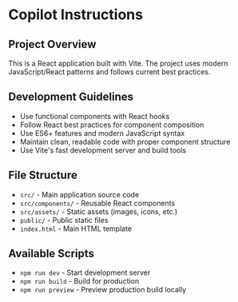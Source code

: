 # Copilot Instructions

<!-- Use this file to provide workspace-specific custom instructions to Copilot. For more details, visit https://code.visualstudio.com/docs/copilot/copilot-customization#_use-a-githubcopilotinstructionsmd-file -->

## Project Overview
This is a React application built with Vite. The project uses modern JavaScript/React patterns and follows current best practices.

## Development Guidelines
- Use functional components with React hooks
- Follow React best practices for component composition
- Use ES6+ features and modern JavaScript syntax
- Maintain clean, readable code with proper component structure
- Use Vite's fast development server and build tools

## File Structure
- `src/` - Main application source code
- `src/components/` - Reusable React components
- `src/assets/` - Static assets (images, icons, etc.)
- `public/` - Public static files
- `index.html` - Main HTML template

## Available Scripts
- `npm run dev` - Start development server
- `npm run build` - Build for production
- `npm run preview` - Preview production build locally
